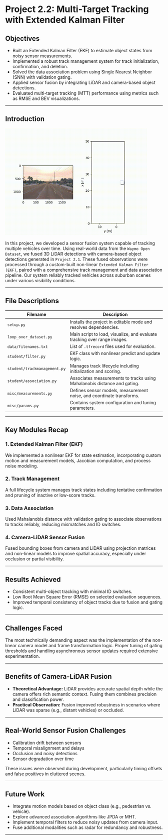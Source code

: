 # Project 2.2: Multi-Target Tracking with Extended Kalman Filter

## Objectives

-  Built an Extended Kalman Filter (EKF) to estimate object states from noisy sensor measurements.
-  Implemented a robust track management system for track initialization, confirmation, and deletion.
-  Solved the data association problem using Single Nearest Neighbor (SNN) with validation gating.
-  Applied sensor fusion by integrating LiDAR and camera-based object detections.
-  Evaluated multi-target tracking (MTT) performance using metrics such as RMSE and BEV visualizations.

---

## Introduction

<img src="Final_project_figures/my_tracking_results.gif" width="90%" height="90%" alt="Figure 1. Multi-target tracking results using camera-LiDAR fusion on Sequence 1 (frames 0–200) from the Waymo Open Dataset.">

In this project, we developed a sensor fusion system capable of tracking multiple vehicles over time. Using real-world data from the `Waymo Open Dataset`, we fused 3D LiDAR detections with camera-based object detections generated in `Project 2.1`. These fused observations were processed through a custom-built non-linear `Extended Kalman Filter (EKF)`, paired with a comprehensive track management and data association pipeline. Our system reliably tracked vehicles across suburban scenes under various visibility conditions.

---

## File Descriptions

| Filename                        | Description |
|--------------------------------|-------------|
| `setup.py`                     | Installs the project in editable mode and resolves dependencies. |
| `loop_over_dataset.py`         | Main script to load, visualize, and evaluate tracking over range images. |
| `data/filenames.txt`           | List of `.tfrecord` files used for evaluation. |
| `student/filter.py`            | EKF class with nonlinear predict and update logic. |
| `student/trackmanagement.py`   | Manages track lifecycle including initialization and scoring. |
| `student/association.py`       | Associates measurements to tracks using Mahalanobis distance and gating. |
| `misc/measurements.py`         | Defines sensor models, measurement noise, and coordinate transforms. |
| `misc/params.py`               | Contains system configuration and tuning parameters. |

---

## Key Modules Recap

### 1. Extended Kalman Filter (EKF)
We implemented a nonlinear EKF for state estimation, incorporating custom motion and measurement models, Jacobian computation, and process noise modeling.

### 2. Track Management
A full lifecycle system manages track states including tentative confirmation and pruning of inactive or low-score tracks.

### 3. Data Association
Used Mahalanobis distance with validation gating to associate observations to tracks reliably, reducing mismatches and ID switches.

### 4. Camera-LiDAR Sensor Fusion
Fused bounding boxes from camera and LiDAR using projection matrices and non-linear models to improve spatial accuracy, especially under occlusion or partial visibility.

---

## Results Achieved

- Consistent multi-object tracking with minimal ID switches.
- Low Root Mean Square Error (RMSE) on selected evaluation sequences.
- Improved temporal consistency of object tracks due to fusion and gating logic.

---

## Challenges Faced

The most technically demanding aspect was the implementation of the non-linear camera model and frame transformation logic. Proper tuning of gating thresholds and handling asynchronous sensor updates required extensive experimentation.

---

## Benefits of Camera-LiDAR Fusion

- **Theoretical Advantage:** LiDAR provides accurate spatial depth while the camera offers rich semantic context. Fusing them combines precision and classification power.
- **Practical Observation:** Fusion improved robustness in scenarios where LiDAR was sparse (e.g., distant vehicles) or occluded.

---

## Real-World Sensor Fusion Challenges

- Calibration drift between sensors
- Temporal misalignment and delays
- Occlusion and noisy detections
- Sensor degradation over time

These issues were observed during development, particularly timing offsets and false positives in cluttered scenes.

---

## Future Work

- Integrate motion models based on object class (e.g., pedestrian vs. vehicle).
- Explore advanced association algorithms like JPDA or MHT.
- Implement temporal filters to reduce noisy updates from camera input.
- Fuse additional modalities such as radar for redundancy and robustness.

---